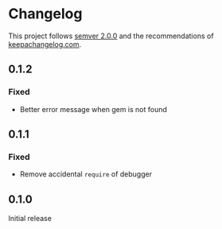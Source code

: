 # Changelog

This project follows [semver 2.0.0](http://semver.org/spec/v2.0.0.html) and the
recommendations of [keepachangelog.com](http://keepachangelog.com/).

## 0.1.2

### Fixed

- Better error message when gem is not found

## 0.1.1

### Fixed

- Remove accidental `require` of debugger

## 0.1.0

Initial release
